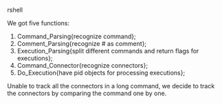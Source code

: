 rshell

We got five functions:
1. Command_Parsing{recognize command};
2. Comment_Parsing{recognize # as comment};
3. Execution_Parsing{split different commands and return flags for executions};
4. Command_Connector{recognize connectors};
5. Do_Execution{have pid objects for processing executions};

Unable to track all the connectors in a long command, 
we decide to track the connectors by comparing the 
command one by one. 

